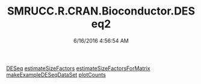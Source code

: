 ﻿---
title: SMRUCC.R.CRAN.Bioconductor.DESeq2
date: 6/16/2016 4:56:54 AM
---

[DESeq](T-SMRUCC.R.CRAN.Bioconductor.DESeq2.DESeq.html)
[estimateSizeFactors](T-SMRUCC.R.CRAN.Bioconductor.DESeq2.estimateSizeFactors.html)
[estimateSizeFactorsForMatrix](T-SMRUCC.R.CRAN.Bioconductor.DESeq2.estimateSizeFactorsForMatrix.html)
[makeExampleDESeqDataSet](T-SMRUCC.R.CRAN.Bioconductor.DESeq2.makeExampleDESeqDataSet.html)
[plotCounts](T-SMRUCC.R.CRAN.Bioconductor.DESeq2.plotCounts.html)
